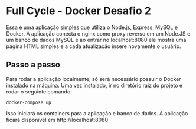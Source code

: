 # Full Cycle - Docker Desafio 2

Essa é uma aplicação simples que utiliza o Node.js, Express, MySQL e Docker. A aplicação conecta o nginx como proxy reverso em um Node.JS e um banco de dados MySQL e ao entrar no localhost:8080 ele mostra uma página HTML simples e a cada atualização insere novamente o usuário.

## Passo a passo
Para rodar a aplicação localmente, só será necessário possuir o Docker instalado na máquina. Uma vez instalado, ir no diretório raiz do projeto e rodar o seguinte comando:

``docker-compose up``

Isso iniciará os containers para a aplicação e banco de dados. A aplicação ficará disponível em http://localhost:8080
